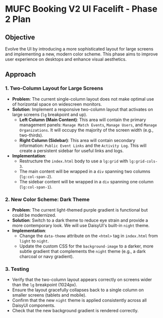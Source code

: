 # MUFC Booking V2 UI Facelift - Phase 2 Plan

## Objective

Evolve the UI by introducing a more sophisticated layout for large screens and implementing a new, modern color scheme. This phase aims to improve user experience on desktops and enhance visual aesthetics.

## Approach

### 1. Two-Column Layout for Large Screens

- **Problem**: The current single-column layout does not make optimal use of horizontal space on widescreen monitors.
- **Solution**: Implement a responsive two-column layout that activates on large screens (`lg` breakpoint and up).
    - **Left Column (Main Content)**: This area will contain the primary management panels: `Manage Match Events`, `Manage Users`, and `Manage Organizations`. It will occupy the majority of the screen width (e.g., two-thirds).
    - **Right Column (Sidebar)**: This area will contain secondary information: `Public Event Links` and the `Activity Log`. This will create a persistent sidebar for useful links and logs.
- **Implementation**: 
    - Restructure the `index.html` body to use a `lg:grid` with `lg:grid-cols-3`.
    - The main content will be wrapped in a `div` spanning two columns (`lg:col-span-2`).
    - The sidebar content will be wrapped in a `div` spanning one column (`lg:col-span-1`).

### 2. New Color Scheme: Dark Theme

- **Problem**: The current light-themed purple gradient is functional but could be modernized.
- **Solution**: Switch to a dark theme to reduce eye strain and provide a more contemporary look. We will use DaisyUI's built-in `night` theme.
- **Implementation**:
    - Change the `data-theme` attribute on the `<html>` tag in `index.html` from `light` to `night`.
    - Update the custom CSS for the `background-image` to a darker, more subtle gradient that complements the `night` theme (e.g., a dark charcoal or navy gradient).

### 3. Testing

- Verify that the two-column layout appears correctly on screens wider than the `lg` breakpoint (1024px).
- Ensure the layout gracefully collapses back to a single column on smaller screens (tablets and mobile).
- Confirm that the new `night` theme is applied consistently across all DaisyUI components.
- Check that the new background gradient is rendered correctly.

